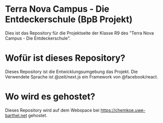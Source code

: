 # Terra Nova Campus - Die Entdeckerschule (BpB Projekt)
Dies ist das Repository für die Projektseite der Klasse R9 des "Terra Nova Campus - Die Entdeckerschule".

# Wofür ist dieses Repository?
Dieses Repository ist die Entwicklungsumgebung das Projekt. Die Verwendete Sprache ist @zeit/next.js ein Framework von @facebook/react.

# Wo wird es gehostet?
Dieses Repository wird auf dem Webspace bei https://chemkoe.uwe-barthel.net gehostet.